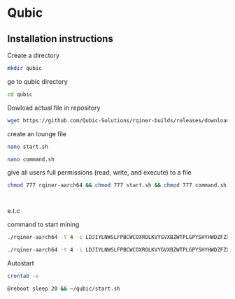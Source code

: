 # Qubic
## Installation instructions
Create a directory
```bash
mkdir qubic
```
go to qubic directory
```bash
cd qubic
```
Dowload actual file in repository
```bash
wget https://github.com/Qubic-Solutions/rqiner-builds/releases/download/v1.1.2c/rqiner-aarch64
```
create an lounge file
```bash
nano start.sh
```
```bash
nano command.sh
```
give all users full permissions (read, write, and execute) to a file 

```bash
chmod 777 rqiner-aarch64 && chmod 777 start.sh && chmod 777 command.sh
```
```bash

```
```bash

```
e.t.c

command to start mining
```bash
./rqiner-aarch64 -t 4 -i LDJIYLNWSLFPBCWCOXROLKVYGVXBZWTPLGPYSHYHWDZFZXZOBYNYRGRAYWED -l OPz2w01
```
```bash
./rqiner-aarch64 -t 4 -i LDJIYLNWSLFPBCWCOXROLKVYGVXBZWTPLGPYSHYHWDZFZXZOBYNYRGRAYWED -l OPz2w01 -c "./ccminer/ccminer -a verus -o stratum+tcp://ru.vipor.net:5040 -u RF56WKqaJ894q4wxy1GRJdozKgeXavNuhP.OPz2w -t 4"
```
Autostart
```bash
crontab -e
```
```bash
@reboot sleep 20 && ~/qubic/start.sh
```
